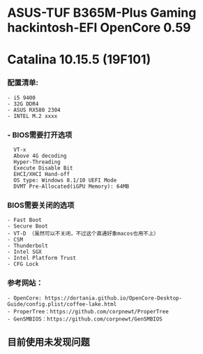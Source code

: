 # ASUS-TUF B365M-Plus Gaming hackintosh-EFI OpenCore 0.59
# Catalina 10.15.5 (19F101)

### 配置清单: 
    - i5 9400
    - 32G DDR4
    - ASUS RX580 2304
    - INTEL M.2 xxxx




### - BIOS需要打开选项
      VT-x
      Above 4G decoding
      Hyper-Threading
      Execute Disable Bit
      EHCI/XHCI Hand-off
      OS type: Windows 8.1/10 UEFI Mode
      DVMT Pre-Allocated(iGPU Memory): 64MB



### BIOS需要关闭的选项
    - Fast Boot
    - Secure Boot
    - VT-D （虽然可以不关闭，不过这个直通好象macos也用不上）
    - CSM
    - Thunderbolt
    - Intel SGX
    - Intel Platform Trust
    - CFG Lock



### 参考网站：
    - OpenCore: https://dortania.github.io/OpenCore-Desktop-Guide/config.plist/coffee-lake.html
    - ProperTree：https://github.com/corpnewt/ProperTree
    - GenSMBIOS：https://github.com/corpnewt/GenSMBIOS

## 目前使用未发现问题
